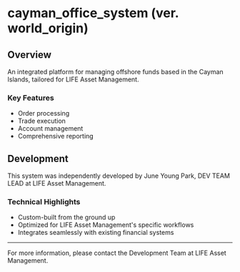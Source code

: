 # cayman_office_system (ver. world_origin)

## Overview

An integrated platform for managing offshore funds based in the Cayman Islands, tailored for LIFE Asset Management.

### Key Features

- Order processing
- Trade execution
- Account management
- Comprehensive reporting

## Development

This system was independently developed by June Young Park, DEV TEAM LEAD at LIFE Asset Management.

### Technical Highlights

- Custom-built from the ground up
- Optimized for LIFE Asset Management's specific workflows
- Integrates seamlessly with existing financial systems

---

For more information, please contact the Development Team at LIFE Asset Management.
